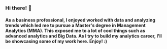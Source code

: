 ### Hi there! 👋

#### As a business professional, I enjoyed worked with data and analyzing trends which led me to pursue a Master's degree in Management Analytics (MMA). This exposed me to a lot of cool things such as advanced analytics and Big Data. As I try to build my analytics career, I'll be showcasing some of my work here. Enjoy! :)


<!--
**Sana-Hasan/Sana-Hasan** is a ✨ _special_ ✨ repository because its `README.md` (this file) appears on your GitHub profile.

Here are some ideas to get you started:

- 🔭 I’m currently working on ...
- 🌱 I’m currently learning ...
- 👯 I’m looking to collaborate on ...
- 🤔 I’m looking for help with ...
- 💬 Ask me about ...
- 📫 How to reach me: ...
- 😄 Pronouns: ...
- ⚡ Fun fact: ...
-->
